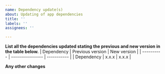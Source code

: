 ```yaml
---
name: Dependency update(s)
about: Updating of app dependencies
title: ''
labels: ''
assignees: ''

---
```


**List all the dependencies updated stating the previous and new version in the table below.**
| Dependency | Previous version | New version |
| ---------- | ---------------- | ----------- |
| Dependency | x.x.x | x.x.x |

**Any other changes**